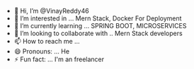 - 👋 Hi, I’m @VinayReddy46
- 👀 I’m interested in ... Mern Stack, Docker For Deployment
- 🌱 I’m currently learning ... SPRING BOOT, MICROSERVICES
- 💞️ I’m looking to collaborate with .. Mern Stack developers
- 📫 How to reach me ...  
- 😄 Pronouns: ... He
- ⚡ Fun fact: ... I'm an freelancer

<!---
VinayReddy46/VinayReddy46 is a ✨ special ✨ repository because its `README.md` (this file) appears on your GitHub profile.
You can click the Preview link to take a look at your changes.
--->
